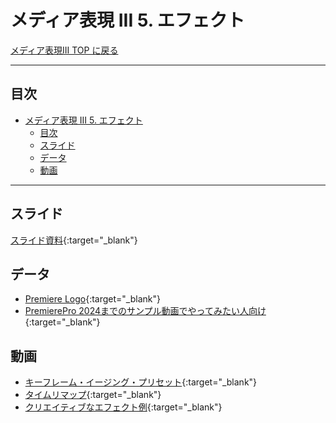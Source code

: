 # メディア表現 III 5. エフェクト

[メディア表現III TOP に戻る](./index.md)

---

## 目次

- [メディア表現 III 5. エフェクト](#メディア表現-iii-5-エフェクト)
  - [目次](#目次)
  - [スライド](#スライド)
  - [データ](#データ)
  - [動画](#動画)

---

## スライド

[スライド資料](./mr3_05slide.pdf){:target="_blank"}

<!--
TODO:
- [【神アプデ】PremiereProに90種以上のエフェクトが大量追加！注意点も含めてFilmImpact徹底解説！](https://www.youtube.com/watch?v=5lPka2L9VBo)
-->

## データ
- [Premiere Logo](img/adobe-premiere-logo.png){:target="_blank"}
- [PremierePro 2024までのサンプル動画でやってみたい人向け](data/A002_C086_09220G_001.mp4){:target="_blank"}

## 動画
- [キーフレーム・イージング・プリセット](https://www.youtube.com/watch?v=iiMJ9Eya8O0){:target="_blank"}
- [タイムリマップ](https://www.youtube.com/watch?v=UbXZ-_9FLnk){:target="_blank"}
- [クリエイティブなエフェクト例](https://www.youtube.com/watch?v=rm8oBC3_6YM){:target="_blank"}


